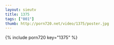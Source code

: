 ```yaml
--- 
layout: sieutv
title: 1375
tags: ["001"]
thumb: http://porn720.net/video/1375/poster.jpg
---
```

{% include porn720 key="1375" %} 
